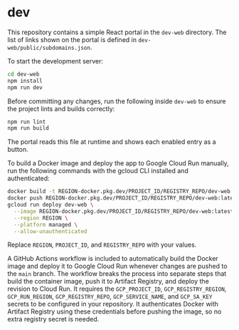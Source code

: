 # dev

This repository contains a simple React portal in the `dev-web` directory.
The list of links shown on the portal is defined in `dev-web/public/subdomains.json`.

To start the development server:

```bash
cd dev-web
npm install
npm run dev
```

Before committing any changes, run the following inside `dev-web` to ensure
the project lints and builds correctly:

```bash
npm run lint
npm run build
```

The portal reads this file at runtime and shows each enabled entry as a button.

To build a Docker image and deploy the app to Google Cloud Run manually, run the
following commands with the gcloud CLI installed and authenticated:

```bash
docker build -t REGION-docker.pkg.dev/PROJECT_ID/REGISTRY_REPO/dev-web:latest ./dev-web
docker push REGION-docker.pkg.dev/PROJECT_ID/REGISTRY_REPO/dev-web:latest
gcloud run deploy dev-web \
  --image REGION-docker.pkg.dev/PROJECT_ID/REGISTRY_REPO/dev-web:latest \
  --region REGION \
  --platform managed \
  --allow-unauthenticated
```
Replace `REGION`, `PROJECT_ID`, and `REGISTRY_REPO` with your values.

A GitHub Actions workflow is included to automatically build the Docker image
and deploy it to Google Cloud Run whenever changes are pushed to the `main`
branch. The workflow breaks the process into separate steps that build the
container image, push it to Artifact Registry, and deploy the revision to Cloud
Run. It requires the `GCP_PROJECT_ID`, `GCP_REGISTRY_REGION`, `GCP_RUN_REGION`,
`GCP_REGISTRY_REPO`, `GCP_SERVICE_NAME`, and `GCP_SA_KEY` secrets to be configured in your repository.
It authenticates Docker with Artifact Registry using these credentials before
pushing the image, so no extra registry secret is needed.
